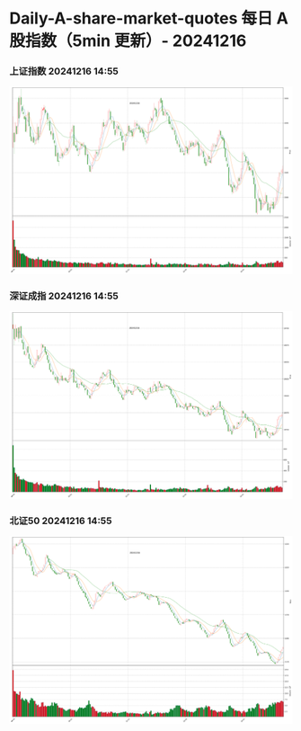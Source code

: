 
# Daily-A-share-market-quotes 每日 A 股指数（5min 更新）- 20241216

### 上证指数 20241216 14:55
![](./fig/2024/12/20241216-sh000001.png)

### 深证成指 20241216 14:55
![](./fig/2024/12/20241216-sz399001.png)

### 北证50 20241216 14:55
![](./fig/2024/12/20241216-bj899050.png)
